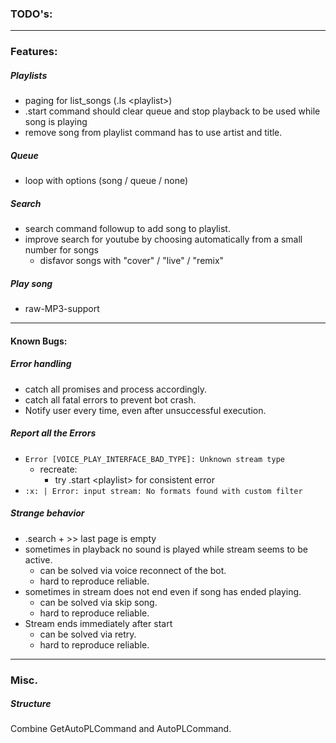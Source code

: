 ### **TODO's:** ###

---

### Features: ###

##### Playlists #####
- paging for list_songs (.ls &lt;playlist&gt;)
- .start command should clear queue and stop playback to be used while song is playing
- remove song from playlist command has to use artist and title. 

##### Queue #####
- loop with options (song / queue / none)

##### Search #####
- search command followup to add song to playlist.
- improve search for youtube by choosing automatically from a small number for songs
	- disfavor songs with "cover" / "live" / "remix"

##### Play song #####
- raw-MP3-support

---

#### Known Bugs: ####

##### Error handling #####
- catch all promises and process accordingly.
- catch all fatal errors to prevent bot crash.
- Notify user every time, even after unsuccessful execution.

##### Report all the Errors ####
- `Error [VOICE_PLAY_INTERFACE_BAD_TYPE]: Unknown stream type`
	- recreate:
		- try .start &lt;playlist&gt; for consistent error
- `:x: | Error: input stream: No formats found with custom filter`

##### Strange behavior #####
- .search + >> last page is empty
- sometimes in playback no sound is played while stream seems to be active.
	- can be solved via voice reconnect of the bot.
	- hard to reproduce reliable.
- sometimes in stream does not end even if song has ended playing.
	- can be solved via skip song.
	- hard to reproduce reliable.
- Stream ends immediately after start
	- can be solved via retry.
	- hard to reproduce reliable.

---

### Misc. ###

##### Structure #####
Combine GetAutoPLCommand and AutoPLCommand.
